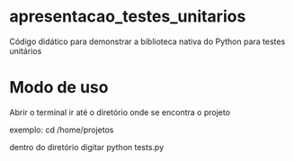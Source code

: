 # apresentacao_testes_unitarios
Código didático para demonstrar a biblioteca nativa do Python para testes unitários

# Modo de uso
Abrir o terminal ir até o diretório onde se encontra o projeto

exemplo:
cd /home/projetos


dentro do diretório digitar python tests.py
